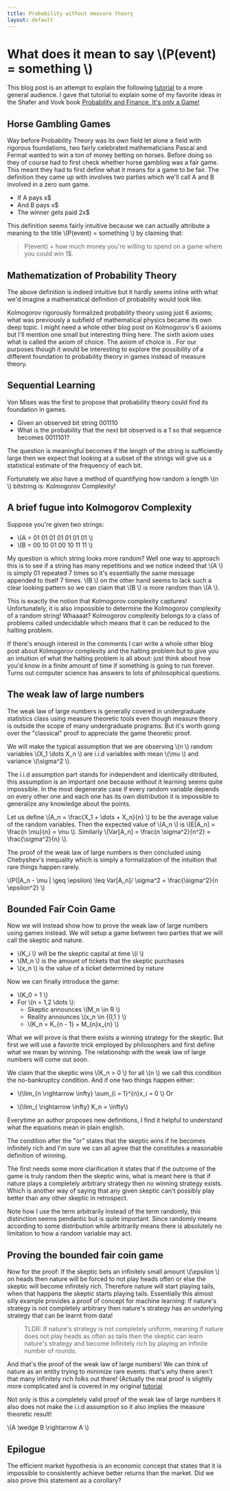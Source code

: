 ```yaml
---
title: Probability without measure theory
layout: default
---
```


# What does it mean to say \\(P(event) = something \\)

This blog post is an attempt to explain the following [tutorial](https://www.dropbox.com/s/zwio6k94ix40q1s/ItsOnlyAGame.pdf) to a more general audience. I gave that tutorial to explain some of my favorite ideas in the Shafer and Vovk book [Probability and Finance, It's only a Game!](http://www.amazon.com/Probability-Finance-Its-Only-Game/dp/0471402265/ref=sr_1_1?ie=UTF8&qid=1424136245&sr=8-1&keywords=probability+and+finance)

## Horse Gambling Games

Way before Probability Theory was its own field let alone a field with rigorous foundations, two fairly celebrated mathematicians Pascal and Fermat wanted to win a ton of money betting on horses. Before doing so they of course had to first check whether horse gambling was a fair game. This meant they had to first define what it means for a game to be fair. The definition they came up with involves two parties which we'll call A and B involved in a zero sum game.

* If A pays x$
* And B pays x$
* The winner gets paid 2x$

This definition seems fairly intuitive because we can actually attribute a meaning to the title \\(P(event) = something \\) by claiming that:



>P(event) = how much money you're willing to spend on a game where you could win 1$.


## Mathematization of Probability Theory

The above definition is indeed intuitive but it hardly seems inline with what we'd imagine a mathematical definition of probability would look like.


Kolmogorov rigorously formalized probability theory using just 6 axioms; what was previously a subfield of mathematical physics became its own deep topic. I might need a whole other blog post on Kolmogorov's 6 axioms but I'll mention one small but interesting thing here. The sixth axiom uses what is called the axiom of choice. The axiom of choice is . For our purposes though it would be interesting to explore the possibility of a different foundation to probability theory in games instead of measure theory.

## Sequential Learning

Von Mises was the first to propose that probability theory could find its foundation in games.

* Given an observed bit string 001110
* What is the probability that the next bit observed is a 1 so that sequence becomes 0011101?

The question is meaningful becomes if the length of the string is sufficiently large then we expect that looking at a subset of the strings will give us a statistical estimate of the frequency of each bit.

Fortunately we also have a method of quantifying how random a length \\(n \\) bitstring is: Kolmogorov Complexity!

## A brief fugue into Kolmogorov Complexity

Suppose you're given two strings:

* \\(A = 01 01 01 01 01 01 01 \\) 
* \\(B = 00 10 01 00 10 11 11 \\)

My question is which string looks more random? Well one way to approach this is to see if a string has many repetitions and we notice indeed that \\(A \\) is simply 01 repeated 7 times so it's essentially the same message appended to itself 7 times. \\(B \\) on the other hand seems to lack such a clear looking pattern so we can claim that \\(B \\) is more random than \\(A \\). 

This is exactly the notion that Kolmogorov complexity captures! Unfortunately, it is also impossible to determine the Kolmogorov complexity of a random string! Whaaaat? Kolmogorov complexity belongs to a class of problems called undecidable which means that it can be reduced to the halting problem.

 If there's enough interest in the comments I can write a whole other blog post about Kolmogorov complexity and the halting problem but to give you an intuition of what the halting problem is all about: just think about how you'd know in a finite amount of time if something is going to run forever. Turns out computer science has answers to lots of philosophical questions.

## The weak law of large numbers

The weak law of large numbers is generally covered in undergraduate statistics class using measure theoretic tools even though measure theory is outside the scope of many undergraduate programs. But it's worth going over the "classical" proof to appreciate the game theoretic proof.

We will make the typical assumption that we are observing \\(n \\) random variables \\(X\_1 \dots X\_n \\) are i.i.d variables with mean \\(\mu \\) and variance \\(\sigma^2 \\). 

The i.i.d assumption part stands for independent and identically ditributed, this assumption is an important one because without it learning seems quite impossible. In the most degenerate case if every random variable depends on every other one and each one has its own distribution it is impossible to generalize any knowledge about the points. 

Let us define \\(A\_n = \frac{X_1 + \dots + X_n}{n} \\) to be the average value of the random variables. Then the expected value of \\(A\_n \\) is \\(E[A\_n] = \frac{n \mu}{n} = \mu \\). Similarly \\(Var[A\_n] = \frac{n \sigma^2}{n^2} = \frac{\sigma^2}{n}   \\).

The proof of the weak law of large numbers is then concluded using Chebyshev's inequality which is simply a formalization of the intuition that rare things happen rarely.

\\(P(\|A\_n - \mu \| \geq \epsilon) \leq Var[A\_n]/ \sigma^2 = \frac{\sigma^2}{n \epsilon^2}  \\)


## Bounded Fair Coin Game

Now we will instead show how to prove the weak law of large numbers using games instead. We will setup a game between two parties that we will call the skeptic and nature.

* \\(K\_i \\) will be the skeptic capital at time \\(i \\)
* \\(M\_n \\) is the amount of tickets that the skeptic purchases
* \\(x\_n \\) is the value of a ticket determined by nature

Now we can finally introduce the game:

* \\(K\_0 = 1 \\)
* For \\(n = 1,2 \dots \\):
	* Skeptic announces \\(M\_n \in R \\)
	* Reality announces \\(x\_n \in \{0,1 \} \\)
	* \\(K\_n = K\_{n - 1} + M\_{n}x\_{n} \\)

What we will prove is that there exists a winning strategy for the skeptic. But first we will use a favorite trick employed by philosophers and first define what we mean by winning. The relationship with the weak law of large numbers will come out soon.

We claim that the skeptic wins \\(K\_n > 0 \\) for all \\(n \\) we call this condition the no-bankruptcy condition. And if one two things happen either:

* \\(\lim_{n \rightarrow \infty} \sum\_{i = 1}^{n}x\_i = 0 \\) Or

* \\(\lim_{ \rightarrow \infty} K_n = \infty\\)

Everytime an author proposes new definitions, I find it helpful to understand what the equations mean in plain english. 

The condition after the "or" states that the skeptic wins if he becomes infinitely rich and I'm sure we can all agree that the constitutes a reasonable definition of winning. 

The first needs some more clarification it states that if the outcome of the game is truly random then the skeptic wins, what is meant here is that if nature plays a completely arbitrary strategy then no winning strategy exists. Which is another way of saying that any given skeptic can't possibly play better than any other skeptic in retrospect. 

Note how I use the term arbitrarily instead of the term randomly, this distinction seems pendantic but is quite important. Since randomly means according to some distribution while arbitrarily means there is absolutely no limitation to how a random variable may act. 

## Proving the bounded fair coin game

Now for the proof: If the skeptic bets an infinitely small amount \\(\epsilon \\) on heads then nature will be forced to not play heads often or else the skeptic will become infinitely rich. Therefore nature will start playing tails, when that happens the skeptic starts playing tails. Essentially this almost silly example provides a proof of concept for machine learning: If nature's strategy is not completely arbitrary then nature's strategy has an underlying strategy that can be learnt from data! 

> TLDR: If nature's strategy is not completely uniform, meaning if nature does not play heads as often as tails then the skeptic can learn nature's strategy and become infinitely rich by playing an infinite number of rounds.

And that's the proof of the weak law of large numbers! We can think of nature as an entity trying to minimize rare events: that's why there aren't that many infinitely rich folks out there! (Actually the real proof is slightly more complicated and is covered in my original [tutorial](https://www.dropbox.com/s/zwio6k94ix40q1s/ItsOnlyAGame.pdf)

Not only is this a completely valid proof of the weak law of large numbers it also does not make the i.i.d assumption so it also implies the measure theoretic result!

\\(A \wedge B \rightarrow A \\)

## Epilogue

The efficient market hypothesis is an economic concept that states that it is impossible to consistently achieve better returns than the market. Did we also prove this statement as a corollary?
